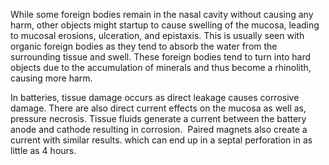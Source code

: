 While some foreign bodies remain in the nasal cavity without causing any harm, other objects might startup to cause swelling of the mucosa, leading to mucosal erosions, ulceration, and epistaxis. This is usually seen with organic foreign bodies as they tend to absorb the water from the surrounding tissue and swell. These foreign bodies tend to turn into hard objects due to the accumulation of minerals and thus become a rhinolith, causing more harm.

In batteries, tissue damage occurs as direct leakage causes corrosive damage. There are also direct current effects on the mucosa as well as, pressure necrosis. Tissue fluids generate a current between the battery anode and cathode resulting in corrosion.  Paired magnets also create a current with similar results. which can end up in a septal perforation in as little as 4 hours.
